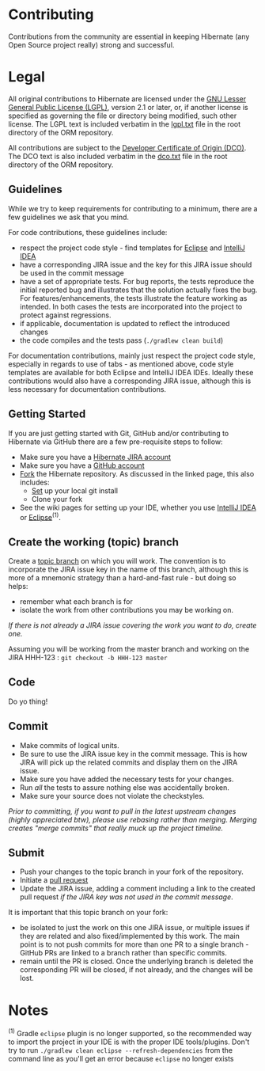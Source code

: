 # Contributing

Contributions from the community are essential in keeping Hibernate (any Open Source
project really) strong and successful.  

# Legal

All original contributions to Hibernate are licensed under the 
[GNU Lesser General Public License (LGPL)](https://www.gnu.org/licenses/old-licenses/lgpl-2.1.txt), 
version 2.1 or later, or, if another license is specified as governing the file or directory being 
modified, such other license.  The LGPL text is included verbatim in the [lgpl.txt](lgpl.txt) file 
in the root directory of the ORM repository.

All contributions are subject to the [Developer Certificate of Origin (DCO)](https://developercertificate.org/).  
The DCO text is also included verbatim in the [dco.txt](dco.txt) file in the root directory of the ORM repository.


## Guidelines

While we try to keep requirements for contributing to a minimum, there are a few guidelines 
we ask that you mind.

For code contributions, these guidelines include:
* respect the project code style - find templates for [Eclipse](https://community.jboss.org/docs/DOC-16649)
 	and [IntelliJ IDEA](https://community.jboss.org/docs/DOC-15468)
* have a corresponding JIRA issue and the key for this JIRA issue should be used in the commit message
* have a set of appropriate tests.  For bug reports, the tests reproduce the initial reported bug
	and illustrates that the solution actually fixes the bug.  For features/enhancements, the 
	tests illustrate the feature working as intended.  In both cases the tests are incorporated into
	the project to protect against regressions.
* if applicable, documentation is updated to reflect the introduced changes
* the code compiles and the tests pass (`./gradlew clean build`)

For documentation contributions, mainly just respect the project code style, especially in regards 
to use of tabs - as mentioned above, code style templates are available for both Eclipse and IntelliJ 
IDEA IDEs.  Ideally these contributions would also have a corresponding JIRA issue, although this 
is less necessary for documentation contributions.


## Getting Started

If you are just getting started with Git, GitHub and/or contributing to Hibernate via
GitHub there are a few pre-requisite steps to follow:

* Make sure you have a [Hibernate JIRA account](https://hibernate.atlassian.net)
* Make sure you have a [GitHub account](https://github.com/signup/free)
* [Fork](https://help.github.com/articles/fork-a-repo) the Hibernate repository.  As discussed in
the linked page, this also includes:
    * [Set](https://help.github.com/articles/set-up-git) up your local git install
    * Clone your fork
* See the wiki pages for setting up your IDE, whether you use 
[IntelliJ IDEA](https://community.jboss.org/wiki/ContributingToHibernateUsingIntelliJ)
or [Eclipse](https://community.jboss.org/wiki/ContributingToHibernateUsingEclipse)<sup>(1)</sup>.


## Create the working (topic) branch

Create a [topic branch](http://git-scm.com/book/en/Git-Branching-Branching-Workflows#Topic-Branches) 
on which you will work.  The convention is to incorporate the JIRA issue key in the name of this branch,
although this is more of a mnemonic strategy than a hard-and-fast rule - but doing so helps:
* remember what each branch is for 
* isolate the work from other contributions you may be working on.  

_If there is not already a JIRA issue covering the work you want to do, create one._
  
Assuming you will be working from the master branch and working
on the JIRA HHH-123 : `git checkout -b HHH-123 master`


## Code

Do yo thing!


## Commit

* Make commits of logical units.
* Be sure to use the JIRA issue key in the commit message.  This is how JIRA will pick
up the related commits and display them on the JIRA issue.
* Make sure you have added the necessary tests for your changes.
* Run _all_ the tests to assure nothing else was accidentally broken.
* Make sure your source does not violate the checkstyles.

_Prior to committing, if you want to pull in the latest upstream changes (highly
appreciated btw), please use rebasing rather than merging.  Merging creates
"merge commits" that really muck up the project timeline._

## Submit

* Push your changes to the topic branch in your fork of the repository.
* Initiate a [pull request](http://help.github.com/articles/creating-a-pull-request)
* Update the JIRA issue, adding a comment including a link to the created pull request
	_if the JIRA key was not used in the commit message_.


It is important that this topic branch on your fork:

* be isolated to just the work on this one JIRA issue, or multiple issues if they are
	related and also fixed/implemented by this work.  The main point is to not push
	commits for more than one PR to a single branch - GitHub PRs are linked to
	a branch rather than specific commits.
* remain until the PR is closed.  Once the underlying branch is deleted the corresponding
	PR will be closed, if not already, and the changes will be lost.

# Notes
<sup>(1)</sup> Gradle `eclipse` plugin is no longer supported, so the recommended way to import the project in your IDE is with the proper IDE tools/plugins. Don't try to run `./gradlew clean eclipse --refresh-dependencies` from the command line as you'll get an error because `eclipse` no longer exists
